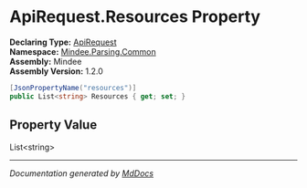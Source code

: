 ﻿<!--  
  <auto-generated>   
    The contents of this file were generated by a tool.  
    Changes to this file may be list if the file is regenerated  
  </auto-generated>   
-->

# ApiRequest.Resources Property

**Declaring Type:** [ApiRequest](../index.md)  
**Namespace:** [Mindee.Parsing.Common](../../index.md)  
**Assembly:** Mindee  
**Assembly Version:** 1.2.0

```csharp
[JsonPropertyName("resources")]
public List<string> Resources { get; set; }
```

## Property Value

List\<string\>

___

*Documentation generated by [MdDocs](https://github.com/ap0llo/mddocs)*
